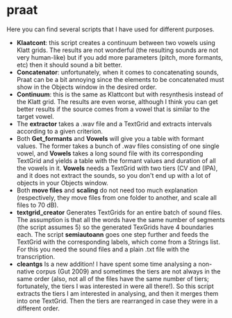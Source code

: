 # praat
Here you can find several scripts that I have used for different purposes. 
<ul>
  <li><b>Klaatcont</b>: this script creates a continuum between two vowels using Klatt grids. The results are not wonderful (the resulting sounds are not very human-like) but if you add more parameters (pitch, more formants, etc) then it should sound a bit better.</li>
  <li><b>Concatenator</b>: unfortunately, when it comes to concatenating sounds, Praat can be a bit annoying since the elements to be concatenated must show in the Objects window in the desired order.</li>
  <li><b>Continuum</b>: this is the same as Klattcont but with resynthesis instead of the Klatt grid. The results are even worse, although I think you can get better results if the source comes from a vowel that is similar to the target vowel. </li>
  <li>The <b>extractor</b> takes a .wav file and a TextGrid and extracts intervals according to a given criterion.</li>
  <li>Both <b>Get_formants</b> and <b>Vowels</b> will give you a table with formant values. The former takes a bunch of .wav files consisting of one single vowel, and <b>Vowels</b> takes a long sound file with its corresponding TextGrid and yields a table with the formant values and duration of all the vowels in it. <b>Vowels</b> needs a TextGrid with two tiers (CV and (IPA), and it does not extract the sounds, so you don't end up with a lot of objects in your Objects window. </li>
  <li>Both <b>move files</b> and <b>scaling</b> do not need too much explanation (respectively, they move files from one folder to another, and scale all files to 70 dB).</li>
  <li><b>textgrid_creator</b> Generates TextGrids for an entire batch of sound files. The assumption is that all the words have the same number of segments (the script assumes 5) so the generated TexGrids have 4 boundaries each. The script <b>semiautoann</b> goes one step further and feeds the TextGrid with the corresponding labels, which come from a Strings list. For this you need the sound files and a plain .txt file with the transcription.</li>
  <li><b>cleantgs</b> Is a new addition! I have spent some time analysing a non-native corpus (Gut 2009) and sometimes the tiers are not always in the same order (also, not all of the files have the same number of tiers; fortunately, the tiers I was interested in were all there!). So this script extracts the tiers I am interested in analysing, and then it merges them into one TextGrid. Then the tiers are rearranged in case they were in a different order.  
</ul>
